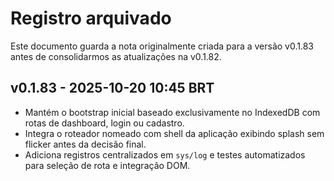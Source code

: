 # Registro arquivado

Este documento guarda a nota originalmente criada para a versão v0.1.83 antes de consolidarmos as atualizações na v0.1.82.

## v0.1.83 - 2025-10-20 10:45 BRT
- Mantém o bootstrap inicial baseado exclusivamente no IndexedDB com rotas de dashboard, login ou cadastro.
- Integra o roteador nomeado com shell da aplicação exibindo splash sem flicker antes da decisão final.
- Adiciona registros centralizados em `sys/log` e testes automatizados para seleção de rota e integração DOM.
